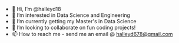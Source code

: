 - 👋 Hi, I’m @halleyd18
- 👀 I’m interested in Data Science and Engineering
- 🌱 I’m currently getting my Master's in Data Science
- 💞️ I’m looking to collaborate on fun coding projects!
- 📫 How to reach me - send me an email @ halleyd678@gmail.com 

